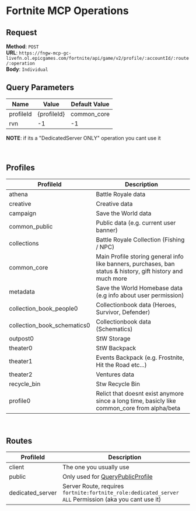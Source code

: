 # Fortnite MCP Operations

## Request

**Method**: `POST` \
**URL**: `https://fngw-mcp-gc-livefn.ol.epicgames.com/fortnite/api/game/v2/profile/:accountId/:route/:operation` \
**Body**: `Individual`

## Query Parameters

| Name      | Value       | Default Value |
| --------- | ----------- | ------------- |
| profileId | {profileId} | common_core   |
| rvn       | -1          | -1            |

**NOTE**: if its a "DedicatedServer ONLY" operation you cant use it

<br/>

## Profiles

| ProfileId                   | Description                                                                                                 |
| --------------------------- | ----------------------------------------------------------------------------------------------------------- |
| athena                      | Battle Royale data                                                                                          |
| creative                    | Creative data                                                                                               |
| campaign                    | Save the World data                                                                                         |
| common_public               | Public data (e.g. current user banner)                                                                      |
| collections                 | Battle Royale Collection (Fishing / NPC)                                                                    |
| common_core                 | Main Profile storing general info like banners, purchases, ban status & history, gift history and much more |
| metadata                    | Save the World Homebase data (e.g info about user permission)                                               |
| collection_book_people0     | Collectionbook data (Heroes, Survivor, Defender)                                                            |
| collection_book_schematics0 | Collectionbook data (Schematics)                                                                            |
| outpost0                    | StW Storage                                                                                                 |
| theater0                    | StW Backpack                                                                                                |
| theater1                    | Events Backpack (e.g. Frostnite, Hit the Road etc...)                                                       |
| theater2                    | Ventures data                                                                                               |
| recycle_bin                 | Stw Recycle Bin                                                                                             |
| profile0                    | Relict that doesnt exist anymore since a long time, basicly like common_core from alpha/beta                |

<br/>

## Routes

| ProfileId        | Description                                                                                           |
| ---------------- | ----------------------------------------------------------------------------------------------------- |
| client           | The one you usually use                                                                               |
| public           | Only used for [QueryPublicProfile](./operations/QueryPublicProfile.md)                                |
| dedicated_server | Server Route, requires `fortnite:fortnite_role:dedicated_server ALL` Permission (aka you cant use it) |
